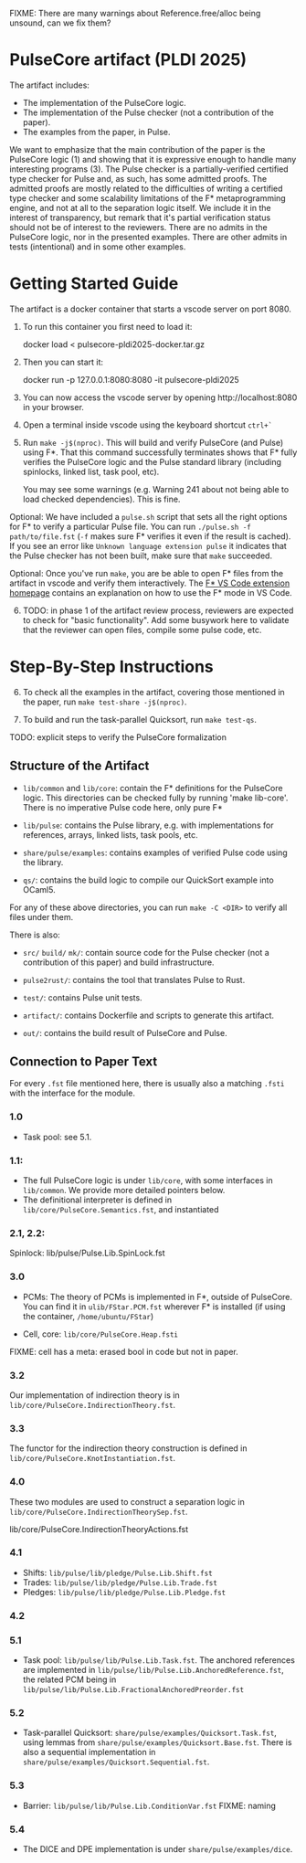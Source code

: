 FIXME: There are many warnings about Reference.free/alloc being unsound,
can we fix them?

# PulseCore artifact (PLDI 2025)

The artifact includes:

- The implementation of the PulseCore logic.
- The implementation of the Pulse checker (not a contribution of the
  paper).
- The examples from the paper, in Pulse.

We want to emphasize that the main contribution of the paper is the PulseCore
logic (1) and showing that it is expressive enough to handle many interesting
programs (3).  The Pulse checker is a partially-verified certified type checker
for Pulse and, as such, has some admitted proofs. The admitted proofs are mostly
related to the difficulties of writing a certified type checker and some
scalability limitations of the F* metaprogramming engine, and not at all to the
separation logic itself. We include it in the interest of transparency, but
remark that it's partial verification status should not be of interest to the
reviewers.
There are no admits in the PulseCore logic, nor in the presented examples. There
are other admits in tests (intentional) and in some other examples.

# Getting Started Guide

The artifact is a docker container that starts a vscode server on port 8080.

  1. To run this container you first need to load it:

        docker load < pulsecore-pldi2025-docker.tar.gz

  2. Then you can start it:

        docker run -p 127.0.0.1:8080:8080 -it pulsecore-pldi2025

  3. You can now access the vscode server by opening http://localhost:8080 in
     your browser.

  4. Open a terminal inside vscode using the keyboard shortcut `` ctrl+` ``

  5. Run `make -j$(nproc)`.  This will build and verify PulseCore (and Pulse) using F*.
     That this command successfully terminates shows that F* fully verifies the
     PulseCore logic and the Pulse standard library (including spinlocks, linked
     list, task pool, etc).

     You may see some warnings (e.g. Warning 241 about not being able to load
     checked dependencies).  This is fine.

Optional:
We have included a `pulse.sh` script that sets all the right options for F*
to verify a particular Pulse file.  You can run
`./pulse.sh -f path/to/file.fst` (`-f` makes sure F* verifies it even if the
result is cached).  If you see an error like `Unknown language extension pulse`
it indicates that the Pulse checker has not been built, make sure that `make`
succeeded.

Optional:
Once you've run `make`, you are be able to open F* files from the artifact in
vscode and verify them interactively.
The [F* VS Code extension homepage](https://github.com/FStarLang/fstar-vscode-assistant/?tab=readme-ov-file#features-and-basic-usage-guide)
contains an explanation on how to use the F* mode in VS Code.

  6. TODO: in phase 1 of the artifact review process, reviewers are expected to
  check for "basic functionality". Add some busywork here to validate that the
  reviewer can open files, compile some pulse code, etc.

# Step-By-Step Instructions

  6. To check all the examples in the artifact, covering those mentioned in the
     paper, run `make test-share -j$(nproc)`.

  7. To build and run the task-parallel Quicksort, run `make test-qs`.

TODO: explicit steps to verify the PulseCore formalization

## Structure of the Artifact

- `lib/common` and `lib/core`: contain the F* definitions for the
PulseCore logic. This directories can be checked fully by running 'make
lib-core'. There is no imperative Pulse code here, only pure F*

- `lib/pulse`: contains the Pulse library, e.g. with implementations for
references, arrays, linked lists, task pools, etc.

- `share/pulse/examples`: contains examples of verified Pulse code using
the library.

- `qs/`: contains the build logic to compile our QuickSort example into
OCaml5.

For any of these above directories, you can run `make -C <DIR>` to
verify all files under them.

There is also:

- `src/` `build/` `mk/`: contain source code for the Pulse checker (not
a contribution of this paper) and build infrastructure.

- `pulse2rust/`: contains the tool that translates Pulse to Rust.

- `test/`: contains Pulse unit tests.

- `artifact/`: contains Dockerfile and scripts to generate this
artifact.

- `out/`: contains the build result of PulseCore and Pulse.

## Connection to Paper Text

For every `.fst` file mentioned here, there is usually also a matching
`.fsti` with the interface for the module.

### 1.0

- Task pool: see 5.1.

### 1.1:

- The full PulseCore logic is under `lib/core`, with some interfaces in
  `lib/common`. We provide more detailed pointers below.
- The definitional interpreter is defined in
  `lib/core/PulseCore.Semantics.fst`, and instantiated

### 2.1, 2.2:

Spinlock: lib/pulse/Pulse.Lib.SpinLock.fst

### 3.0

- PCMs: The theory of PCMs is implemented in F*, outside of PulseCore.
  You can find it in `ulib/FStar.PCM.fst` wherever F* is installed (if
  using the container, `/home/ubuntu/FStar`)

- Cell, core: `lib/core/PulseCore.Heap.fsti`

FIXME: cell has a meta: erased bool in code but not in paper.

### 3.2

Our implementation of indirection theory is in
`lib/core/PulseCore.IndirectionTheory.fst`.

### 3.3

The functor for the indirection theory construction is defined in
`lib/core/PulseCore.KnotInstantiation.fst`.

### 4.0


These two modules are used to construct a separation logic
in `lib/core/PulseCore.IndirectionTheorySep.fst`.

lib/core/PulseCore.IndirectionTheoryActions.fst

### 4.1

- Shifts:  `lib/pulse/lib/pledge/Pulse.Lib.Shift.fst`
- Trades:  `lib/pulse/lib/pledge/Pulse.Lib.Trade.fst`
- Pledges: `lib/pulse/lib/pledge/Pulse.Lib.Pledge.fst`

### 4.2

### 5.1

- Task pool: `lib/pulse/lib/Pulse.Lib.Task.fst`.
  The anchored references are implemented in
  `lib/pulse/lib/Pulse.Lib.AnchoredReference.fst`, the related PCM being
  in `lib/pulse/lib/Pulse.Lib.FractionalAnchoredPreorder.fst`

### 5.2

- Task-parallel Quicksort: `share/pulse/examples/Quicksort.Task.fst`,
  using lemmas from `share/pulse/examples/Quicksort.Base.fst`.
  There is also a sequential implementation in
  `share/pulse/examples/Quicksort.Sequential.fst`.

### 5.3

- Barrier: `lib/pulse/lib/Pulse.Lib.ConditionVar.fst` FIXME: naming

### 5.4

- The DICE and DPE implementation is under `share/pulse/examples/dice`.
